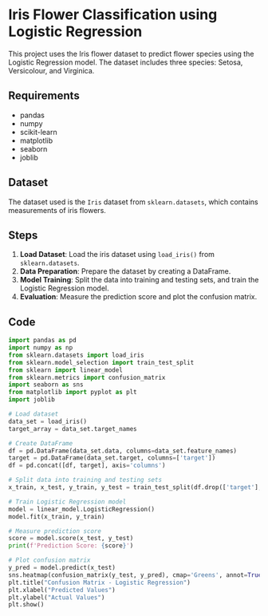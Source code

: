 # Iris Flower Classification using Logistic Regression

This project uses the Iris flower dataset to predict flower species using the Logistic Regression model. The dataset includes three species: Setosa, Versicolour, and Virginica.

## Requirements

- pandas
- numpy
- scikit-learn
- matplotlib
- seaborn
- joblib

## Dataset

The dataset used is the `Iris` dataset from `sklearn.datasets`, which contains measurements of iris flowers.

## Steps

1. **Load Dataset**: Load the iris dataset using `load_iris()` from `sklearn.datasets`.
2. **Data Preparation**: Prepare the dataset by creating a DataFrame.
3. **Model Training**: Split the data into training and testing sets, and train the Logistic Regression model.
4. **Evaluation**: Measure the prediction score and plot the confusion matrix.

## Code

```python
import pandas as pd
import numpy as np
from sklearn.datasets import load_iris
from sklearn.model_selection import train_test_split
from sklearn import linear_model
from sklearn.metrics import confusion_matrix
import seaborn as sns
from matplotlib import pyplot as plt
import joblib

# Load dataset
data_set = load_iris()
target_array = data_set.target_names

# Create DataFrame
df = pd.DataFrame(data_set.data, columns=data_set.feature_names)
target = pd.DataFrame(data_set.target, columns=['target'])
df = pd.concat([df, target], axis='columns')

# Split data into training and testing sets
x_train, x_test, y_train, y_test = train_test_split(df.drop(['target'], axis='columns'), df['target'], test_size=0.2, random_state=10)

# Train Logistic Regression model
model = linear_model.LogisticRegression()
model.fit(x_train, y_train)

# Measure prediction score
score = model.score(x_test, y_test)
print(f'Prediction Score: {score}')

# Plot confusion matrix
y_pred = model.predict(x_test)
sns.heatmap(confusion_matrix(y_test, y_pred), cmap='Greens', annot=True, xticklabels=target_array, yticklabels=target_array)
plt.title("Confusion Matrix - Logistic Regression")
plt.xlabel("Predicted Values")
plt.ylabel("Actual Values")
plt.show()
